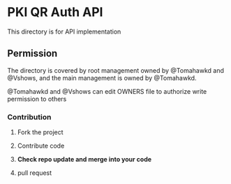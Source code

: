 # PKI QR Auth API
This directory is for API implementation

## Permission
The directory is covered by root management owned by 
@Tomahawkd and @Vshows, and the main management is owned by @Tomahawkd.

@Tomahawkd and @Vshows can edit OWNERS file to authorize write permission
to others

### Contribution

1. Fork the project

2. Contribute code

3. **Check repo update and merge into your code**

4. pull request
